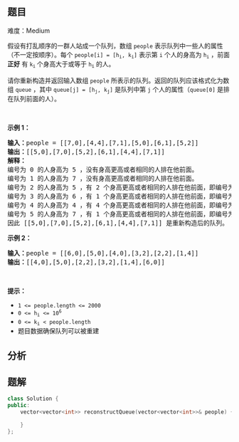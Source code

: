 
## 题目
难度：Medium
<p>假设有打乱顺序的一群人站成一个队列，数组 <code>people</code> 表示队列中一些人的属性（不一定按顺序）。每个 <code>people[i] = [h<sub>i</sub>, k<sub>i</sub>]</code> 表示第 <code>i</code> 个人的身高为 <code>h<sub>i</sub></code> ，前面 <strong>正好</strong> 有 <code>k<sub>i</sub></code><sub> </sub>个身高大于或等于 <code>h<sub>i</sub></code> 的人。</p>

<p>请你重新构造并返回输入数组 <code>people</code> 所表示的队列。返回的队列应该格式化为数组 <code>queue</code> ，其中 <code>queue[j] = [h<sub>j</sub>, k<sub>j</sub>]</code> 是队列中第 <code>j</code> 个人的属性（<code>queue[0]</code> 是排在队列前面的人）。</p>

<p> </p>

<ul>
</ul>

<p><strong>示例 1：</strong></p>

<pre>
<strong>输入：</strong>people = [[7,0],[4,4],[7,1],[5,0],[6,1],[5,2]]
<strong>输出：</strong>[[5,0],[7,0],[5,2],[6,1],[4,4],[7,1]]
<strong>解释：</strong>
编号为 0 的人身高为 5 ，没有身高更高或者相同的人排在他前面。
编号为 1 的人身高为 7 ，没有身高更高或者相同的人排在他前面。
编号为 2 的人身高为 5 ，有 2 个身高更高或者相同的人排在他前面，即编号为 0 和 1 的人。
编号为 3 的人身高为 6 ，有 1 个身高更高或者相同的人排在他前面，即编号为 1 的人。
编号为 4 的人身高为 4 ，有 4 个身高更高或者相同的人排在他前面，即编号为 0、1、2、3 的人。
编号为 5 的人身高为 7 ，有 1 个身高更高或者相同的人排在他前面，即编号为 1 的人。
因此 [[5,0],[7,0],[5,2],[6,1],[4,4],[7,1]] 是重新构造后的队列。
</pre>

<p><strong>示例 2：</strong></p>

<pre>
<strong>输入：</strong>people = [[6,0],[5,0],[4,0],[3,2],[2,2],[1,4]]
<strong>输出：</strong>[[4,0],[5,0],[2,2],[3,2],[1,4],[6,0]]
</pre>

<p> </p>

<p><strong>提示：</strong></p>

<ul>
	<li><code>1 <= people.length <= 2000</code></li>
	<li><code>0 <= h<sub>i</sub> <= 10<sup>6</sup></code></li>
	<li><code>0 <= k<sub>i</sub> < people.length</code></li>
	<li>题目数据确保队列可以被重建</li>
</ul>

## 分析

## 题解
```cpp
class Solution {
public:
    vector<vector<int>> reconstructQueue(vector<vector<int>>& people) {

    }
};
```